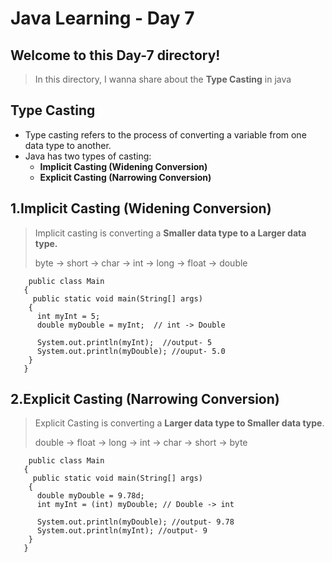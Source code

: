 # Java Learning - Day 7

## Welcome to this Day-7 directory!

>  In this directory, I wanna share about the **Type Casting** in java

## Type Casting 

- Type casting refers to the process of converting a variable from one data type to another. 
- Java has two types of casting:
    - **Implicit Casting (Widening Conversion)**
    - **Explicit Casting (Narrowing Conversion)**

## 1.Implicit Casting (Widening Conversion)
  > Implicit casting is converting a **Smaller data type to a Larger data type.**
  >
  >  byte -> short -> char -> int -> long -> float -> double
       
        public class Main 
       {
         public static void main(String[] args) 
        {
          int myInt = 5;
          double myDouble = myInt;  // int -> Double

          System.out.println(myInt);  //output- 5
          System.out.println(myDouble); //ouput- 5.0
        }
       }


## 2.Explicit Casting (Narrowing Conversion)
> Explicit Casting is converting a **Larger data type to Smaller data type**.
>
> double -> float -> long -> int -> char -> short -> byte

        public class Main 
       {
         public static void main(String[] args) 
        {
          double myDouble = 9.78d;
          int myInt = (int) myDouble; // Double -> int 

          System.out.println(myDouble); //output- 9.78
          System.out.println(myInt); //output- 9
        }
       }
